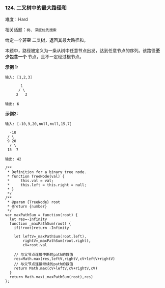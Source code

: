 ### 124. 二叉树中的最大路径和

难度：Hard

相关话题：`树`、`深度优先搜索`

给定一个**非空** 二叉树，返回其最大路径和。



本题中，路径被定义为一条从树中任意节点出发，达到任意节点的序列。该路径**至少包含一个** 节点，且不一定经过根节点。



**示例 1:** 



```
输入: [1,2,3]

       1
      / \
     2   3

输出: 6
```


**示例2:** 



```
输入: [-10,9,20,null,null,15,7]

  -10
 / \
 9 20
  / \
 15  7

输出: 42
```

```
/**
 * Definition for a binary tree node.
 * function TreeNode(val) {
 *     this.val = val;
 *     this.left = this.right = null;
 * }
 */
/**
 * @param {TreeNode} root
 * @return {number}
 */
var maxPathSum = function(root) {
  let res=-Infinity
  function _maxPathSum(root) {
    if(!root)return -Infinity

    let leftV=_maxPathSum(root.left),
        rightV=_maxPathSum(root.right),
        cV=root.val

    // 与父节点连接中断的path的数值
    res=Math.max(res,leftV,rightV,cV+leftV+rightV)
    // 与父节点连接继续的path的数值
    return Math.max(cV+leftV,cV+rightV,cV)
  }
  return Math.max(_maxPathSum(root),res)
};
```

